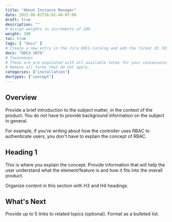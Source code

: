```yaml
---
title: "About Instance Manager"
date: 2022-06-02T16:02:48-07:00
draft: true
description: ""
# Assign weights in increments of 100
weight: 100
toc: true
tags: [ "docs" ]
# Create a new entry in the Jira DOCS Catalog and add the ticket ID (DOCS-<number>) below
docs: "DOCS-1076"
# Taxonomies
# These are pre-populated with all available terms for your convenience.
# Remove all terms that do not apply.
categories: ["installation"]
doctypes: ["concept"]
---
```

 
## Overview
 
Provide a brief introduction to the subject matter, in the context of the product. You do not have to provide background information on the subject in general.
 
For example, if you're writing about how the controller uses RBAC to authenticate users, you don't have to explain the concept of RBAC.
 
## Heading 1
 
This is where you explain the concept. Provide information that will help the user understand what the element/feature is and how it fits into the overall product.
 
Organize content in this section with H3 and H4 headings.
 
## What's Next
 
Provide up to 5 links to related topics (optional).
Format as a bulleted list.

